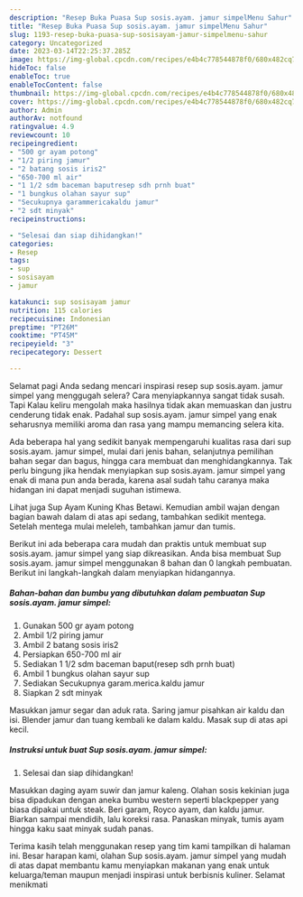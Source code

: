 ```yaml
---
description: "Resep Buka Puasa Sup sosis.ayam. jamur simpelMenu Sahur"
title: "Resep Buka Puasa Sup sosis.ayam. jamur simpelMenu Sahur"
slug: 1193-resep-buka-puasa-sup-sosisayam-jamur-simpelmenu-sahur
category: Uncategorized
date: 2023-03-14T22:25:37.285Z
image: https://img-global.cpcdn.com/recipes/e4b4c778544878f0/680x482cq70/sup-sosisayam-jamur-simpel-foto-resep-utama.jpg
hideToc: false
enableToc: true
enableTocContent: false
thumbnail: https://img-global.cpcdn.com/recipes/e4b4c778544878f0/680x482cq70/sup-sosisayam-jamur-simpel-foto-resep-utama.jpg
cover: https://img-global.cpcdn.com/recipes/e4b4c778544878f0/680x482cq70/sup-sosisayam-jamur-simpel-foto-resep-utama.jpg
author: Admin
authorAv: notfound
ratingvalue: 4.9
reviewcount: 10
recipeingredient:
- "500 gr ayam potong"
- "1/2 piring jamur"
- "2 batang sosis iris2"
- "650-700 ml air"
- "1 1/2 sdm baceman baputresep sdh prnh buat"
- "1 bungkus olahan sayur sup"
- "Secukupnya garammericakaldu jamur"
- "2 sdt minyak"
recipeinstructions:

- "Selesai dan siap dihidangkan!"
categories:
- Resep
tags:
- sup
- sosisayam
- jamur

katakunci: sup sosisayam jamur 
nutrition: 115 calories
recipecuisine: Indonesian
preptime: "PT26M"
cooktime: "PT45M"
recipeyield: "3"
recipecategory: Dessert

---
```



Selamat pagi Anda sedang mencari inspirasi resep sup sosis.ayam. jamur simpel yang menggugah selera? Cara menyiapkannya sangat tidak susah. Tapi Kalau keliru mengolah maka hasilnya tidak akan memuaskan dan justru cenderung tidak enak. Padahal sup sosis.ayam. jamur simpel yang enak seharusnya memiliki aroma dan rasa yang mampu memancing selera kita.


Ada beberapa hal yang sedikit banyak mempengaruhi kualitas rasa dari sup sosis.ayam. jamur simpel, mulai dari jenis bahan, selanjutnya pemilihan bahan segar dan bagus, hingga cara membuat dan menghidangkannya. Tak perlu bingung jika hendak menyiapkan sup sosis.ayam. jamur simpel yang enak di mana pun anda berada, karena asal sudah tahu caranya maka hidangan ini dapat menjadi suguhan istimewa.

Lihat juga Sup Ayam Kuning Khas Betawi. Kemudian ambil wajan dengan bagian bawah dalam di atas api sedang, tambahkan sedikit mentega. Setelah mentega mulai meleleh, tambahkan jamur dan tumis.


Berikut ini ada beberapa cara mudah dan praktis untuk membuat sup sosis.ayam. jamur simpel yang siap dikreasikan. Anda bisa membuat Sup sosis.ayam. jamur simpel menggunakan 8 bahan dan 0 langkah pembuatan. Berikut ini langkah-langkah dalam menyiapkan hidangannya.

<!--inarticleads1-->

##### Bahan-bahan dan bumbu yang dibutuhkan dalam pembuatan Sup sosis.ayam. jamur simpel:

1. Gunakan 500 gr ayam potong
1. Ambil 1/2 piring jamur
1. Ambil 2 batang sosis iris2
1. Persiapkan 650-700 ml air
1. Sediakan 1 1/2 sdm baceman baput(resep sdh prnh buat)
1. Ambil 1 bungkus olahan sayur sup
1. Sediakan Secukupnya garam.merica.kaldu jamur
1. Siapkan 2 sdt minyak


Masukkan jamur segar dan aduk rata. Saring jamur pisahkan air kaldu dan isi. Blender jamur dan tuang kembali ke dalam kaldu. Masak sup di atas api kecil. 

<!--inarticleads2-->

##### Instruksi untuk buat Sup sosis.ayam. jamur simpel:


1. Selesai dan siap dihidangkan!

Masukkan daging ayam suwir dan jamur kaleng. Olahan sosis kekinian juga bisa dipadukan dengan aneka bumbu western seperti blackpepper yang biasa dipakai untuk steak. Beri garam, Royco ayam, dan kaldu jamur. Biarkan sampai mendidih, lalu koreksi rasa. Panaskan minyak, tumis ayam hingga kaku saat minyak sudah panas. 

Terima kasih telah menggunakan resep yang tim kami tampilkan di halaman ini. Besar harapan kami, olahan Sup sosis.ayam. jamur simpel yang mudah di atas dapat membantu kamu menyiapkan makanan yang enak untuk keluarga/teman maupun menjadi inspirasi untuk berbisnis kuliner. Selamat menikmati
